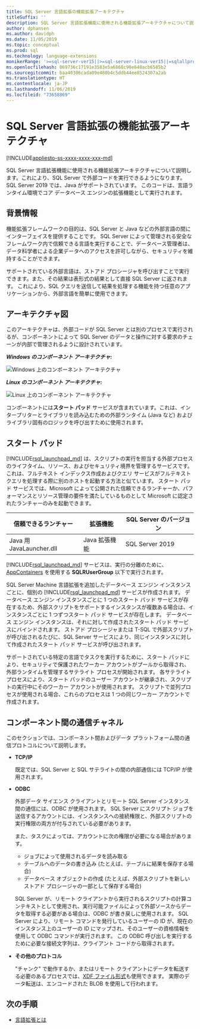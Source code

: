 ```yaml
---
title: SQL Server 言語拡張の機能拡張アーキテクチャ
titleSuffix: ''
description: SQL Server 言語拡張機能に使用される機能拡張アーキテクチャについて説明します。これにより、SQL Server で外部コードを実行できるようになります。 SQL Server 2019 では、Java がサポートされています。 このコードは、言語ランタイム環境でコア データベース エンジンの拡張機能として実行されます。
author: dphansen
ms.author: davidph
ms.date: 11/05/2019
ms.topic: conceptual
ms.prod: sql
ms.technology: language-extensions
monikerRange: '>=sql-server-ver15||>=sql-server-linux-ver15||=sqlallproducts-allversions'
ms.openlocfilehash: 069736c17191e3583e5a6868c90e640acb6585b2
ms.sourcegitcommit: baa40306cada09e480b4c5ddb44ee8524307a2ab
ms.translationtype: HT
ms.contentlocale: ja-JP
ms.lasthandoff: 11/06/2019
ms.locfileid: "73658869"
---
```

# <a name="extensibility-architecture-in-sql-server-language-extensions"></a>SQL Server 言語拡張の機能拡張アーキテクチャ

[!INCLUDE[appliesto-ss-xxxx-xxxx-xxx-md](../../includes/appliesto-ss-xxxx-xxxx-xxx-md.md)]

SQL Server 言語拡張機能に使用される機能拡張アーキテクチャについて説明します。これにより、SQL Server で外部コードを実行できるようになります。 SQL Server 2019 では、Java がサポートされています。 このコードは、言語ランタイム環境でコア データベース エンジンの拡張機能として実行されます。

## <a name="background"></a>背景情報

機能拡張フレームワークの目的は、SQL Server と Java などの外部言語の間にインターフェイスを提供することです。 SQL Server によって管理される安全なフレームワーク内で信頼できる言語を実行することで、データベース管理者は、データ科学者による企業データへのアクセスを許可しながら、セキュリティを維持することができます。

<!-- We need to get a diagram like the one below.
The following diagram visually describes opportunities and benefits of the extensible architecture.

  ![Goals of integration with SQL Server](../media/ml-service-value-add.png "Machine Learning Services Value Add")
-->

サポートされている外部言語は、ストアド プロシージャを呼び出すことで実行できます。また、その結果は表形式の結果として直接 SQL Server に返されます。 これにより、SQL クエリを送信して結果を処理する機能を持つ任意のアプリケーションから、外部言語を簡単に使用できます。

## <a name="architecture-diagrams"></a>アーキテクチャ図

このアーキテクチャは、外部コードが SQL Server とは別のプロセスで実行されるが、コンポーネントによって SQL Server のデータと操作に対する要求のチェーンが内部で管理されるように設計されています。 
  
  ***Windows のコンポーネント アーキテクチャ:***

  ![Windows 上のコンポーネント アーキテクチャ](../media/generic-architecture-windows.png "Windows 上のコンポーネント アーキテクチャ")
  
  ***Linux のコンポーネント アーキテクチャ:***
  
  ![Linux 上のコンポーネント アーキテクチャ](../media/generic-architecture-linux.png "Linux 上のコンポーネント アーキテクチャ")
  
コンポーネントには**スタート パッド** サービスが含まれています。これは、インタープリターとライブラリを読み込むための外部ランタイム (Java など) およびライブラリ固有のロジックを呼び出すために使用されます。

<a name="launchpad"></a>

## <a name="launchpad"></a>スタート パッド

[!INCLUDE[rsql_launchpad_md](../../includes/rsql-launchpad-md.md)] は、スクリプトの実行を担当する外部プロセスのライフタイム、リソース、およびセキュリティ境界を管理するサービスです。 これは、フルテキスト インデックス作成およびクエリ サービスがフルテキスト クエリを処理する際に別のホストを起動する方法と似ています。 スタート パッド サービスでは、Microsoft によって公開された信頼できるランチャーか、パフォーマンスとリソース管理の要件を満たしているものとして Microsoft に認定されたランチャーのみを起動できます。

| 信頼できるランチャー | 拡張機能 | SQL Server のバージョン |
|-------------------|-----------|---------------------|
| Java 用 JavaLauncher.dll | Java 拡張機能 | SQL Server 2019 |

[!INCLUDE[rsql_launchpad_md](../../includes/rsql-launchpad-md.md)] サービスは、実行の分離のために、[AppContainers](https://docs.microsoft.com/windows/desktop/secauthz/appcontainer-isolation) を使用する **SQLRUserGroup** 以下で実行されます。

SQL Server Machine 言語拡張を追加したデータベース エンジン インスタンスごとに、個別の [!INCLUDE[rsql_launchpad_md](../../includes/rsql-launchpad-md.md)] サービスが作成されます。 データベース エンジン インスタンスごとに 1 つのスタート パッド サービスが存在するため、外部スクリプトをサポートするインスタンスが複数ある場合は、インスタンスごとに 1 つずつスタート パッド サービスが存在します。 データベース エンジン インスタンスは、それに対して作成されたスタート パッド サービスにバインドされます。 ストアド プロシージャまたは T-SQL で外部スクリプトが呼び出されるたびに、SQL Server サービスにより、同じインスタンスに対して作成されたスタート パッド サービスが呼び出されます。

サポートされている特定の言語でタスクを実行するために、スタート パッドにより、セキュリティで保護されたワーカー アカウントがプールから取得され、外部ランタイムを管理するサテライト プロセスが開始されます。 各サテライト プロセスにより、スタート パッドのユーザー アカウントが継承され、スクリプトの実行中にそのワーカー アカウントが使用されます。 スクリプトで並列プロセスが使用される場合、これらのプロセスは 1 つの同じワーカー アカウントで作成されます。

## <a name="communication-channels-between-components"></a>コンポーネント間の通信チャネル

このセクションでは、コンポーネント間およびデータ プラットフォーム間の通信プロトコルについて説明します。

+ **TCP/IP**

  既定では、SQL Server と SQL サテライトの間の内部通信には TCP/IP が使用されます。

+ **ODBC**

  外部データ サイエンス クライアントとリモート SQL Server インスタンス間の通信には、ODBC が使用されます。 SQL Server にスクリプト ジョブを送信するアカウントには、インスタンスへの接続権限と、外部スクリプトの実行権限の両方が付与されている必要があります。

  また、タスクによっては、アカウントに次の権限が必要になる場合があります。

  + ジョブによって使用されるデータを読み取る
  + テーブルへのデータの書き込み (たとえば、テーブルに結果を保存する場合)
  + データベース オブジェクトの作成 (たとえば、外部スクリプトを新しいストアド プロシージャの一部として保存する場合)

  SQL Server が、リモート クライアントから実行されるスクリプトの計算コンテキストとして使用され、実行可能ファイルによって外部ソースからデータを取得する必要がある場合は、ODBC が書き戻しに使用されます。 SQL Server により、リモート コマンドを発行しているユーザーの ID が、現在のインスタンス上のユーザーの ID にマップされ、そのユーザーの資格情報を使用して ODBC コマンドが実行されます。 この ODBC 呼び出しを実行するために必要な接続文字列は、クライアント コードから取得されます。

+ **その他のプロトコル**

  "チャンク" で動作するか、またはリモート クライアントにデータを転送する必要のあるプロセスでは、[XDF ファイル形式](https://docs.microsoft.com/machine-learning-server/r/concept-what-is-xdf)も使用できます。 実際のデータ転送は、エンコードされた BLOB を使用して行われます。

## <a name="next-steps"></a>次の手順

+ [言語拡張とは](../language-extensions-overview.md)
